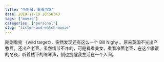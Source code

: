 ```yaml
---
title: "听听琴，看看电影"
date: 2010-11-19 20:50:43
tags: ["movie"]
categories: ["personal"]
slug: "listen-and-watch-movie"
---
```




刚刚看完 《wild target》，突然发现还有这么一个 Bill Nighy
。原来英国不光出产憨豆，还出产老豆。虽然情节不咋的，可是看看美女，看看冷面老豆，在这个暖暖的冬夜，听着楼下的练琴声，倒也提醒我生活在一个人间。
